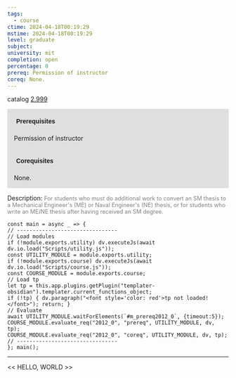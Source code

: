 ```yaml
---
tags:
  - course
ctime: 2024-04-18T00:19:29
mstime: 2024-04-18T00:19:29
level: graduate
subject: 
university: mit
completion: open
percentage: 0
prereq: Permission of instructor
coreq: None.
---
```


catalog [2.999](http://student.mit.edu/catalog/m2c.html#2.999)

<span style="display: block; padding: 15px; background-color: rgb(100, 100, 100, 0.2);"><font id="m_prereq2012_0" style="display: block; font-family: Arial, sans-serif; font-weight: bold; padding: 5px">Prerequisites</font><br><span id="prereq2012_0">Permission of instructor</span></span>
<span style="display: block; padding: 15px; background-color: rgb(100, 100, 100, 0.2);"><font id="m_coreq2012_0" style="display: block; font-family: Arial, sans-serif; font-weight: bold; padding: 5px">Corequisites</font><br><span id="coreq2012_0">None.</span></span>

<font style="">Description:</font>
<font style="color: grey; font-size: 0.8rem;">For students who must do additional work to convert an SM thesis to a Mechanical Engineer's (ME) or Naval Engineer's (NE) thesis, or for students who write an ME/NE thesis after having received an SM degree.</font>

```dataviewjs
const main = async _ => {
// --------------------------------
// Load modules
if (!module.exports.utility) dv.executeJs(await dv.io.load("Scripts/utility.js"));
const UTILITY_MODULE = module.exports.utility;
if (!module.exports.course) dv.executeJs(await dv.io.load("Scripts/course.js"));
const COURSE_MODULE = module.exports.course;
// Load tp
let tp = this.app.plugins.getPlugin("templater-obsidian").templater.current_functions_object;
if (!tp) { dv.paragraph("<font style='color: red'>tp not loaded!</font>"); return; }
// Evaluate
await UTILITY_MODULE.waitForElements(`#m_prereq2012_0`, {timeout:5});
COURSE_MODULE.evaluate_req("2012_0", "prereq", UTILITY_MODULE, dv, tp);
COURSE_MODULE.evaluate_req("2012_0", "coreq", UTILITY_MODULE, dv, tp);
// --------------------------------
}; main();
```

---

<< HELLO, WORLD >>
